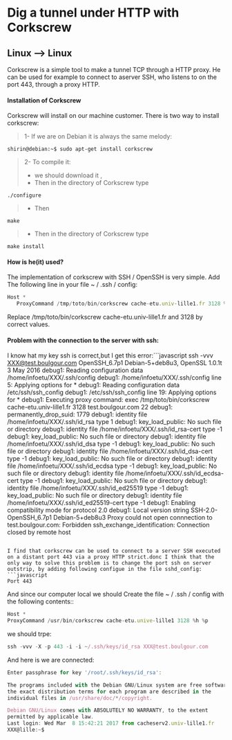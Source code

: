 # Dig a tunnel under HTTP with Corkscrew

## Linux --> Linux
Corkscrew is a simple tool to make a tunnel TCP through a HTTP proxy. He can be used for example to connect to aserver SSH, who listens to on the port 443, through a proxy HTTP.

#### Installation of Corkscrew

Corkscrew will install on our machine customer. There is two way to install corkscrew:


>  1- If we are on Debian it is always the same melody:
 
```
shirin@debian:~$ sudo apt-get install corkscrew
```
> 2-  To compile it: 
> 	* we should download it , 
>    * Then in the directory of Corkscrew type 
```
./configure
``` 
>    * Then 
```
make
```
> 	* Then in the directory of Corkscrew type
 ```
make install
```


#### How is he(it) used?

The implementation of corkscrew with SSH / OpenSSH is very simple. Add The following line in your file ~ / .ssh / config:

```javascript
Host *
   ProxyCommand /tmp/toto/bin/corkscrew cache-etu.univ-lille1.fr 3128 %h %p
```
Replace /tmp/toto/bin/corkscrew cache-etu.univ-lille1.fr and 3128 by correct values.

#### Problem with the connection to the server with ssh:

I know hat my key ssh is correct,but I get this error:```javascript
ssh -vvv XXX@test.boulgour.com
OpenSSH_6.7p1 Debian-5+deb8u3, OpenSSL 1.0.1t  3 May 2016
debug1: Reading configuration data /home/infoetu/XXX/.ssh/config
debug1: /home/infoetu/XXX/.ssh/config line 5: Applying options for *
debug1: Reading configuration data /etc/ssh/ssh_config
debug1: /etc/ssh/ssh_config line 19: Applying options for *
debug1: Executing proxy command: exec /tmp/toto/bin/corkscrew cache-etu.univ-lille1.fr 3128 test.boulgour.com 22
debug1: permanently_drop_suid: 1779
debug1: identity file /home/infoetu/XXX/.ssh/id_rsa type 1
debug1: key_load_public: No such file or directory
debug1: identity file /home/infoetu/XXX/.ssh/id_rsa-cert type -1
debug1: key_load_public: No such file or directory
debug1: identity file /home/infoetu/XXX/.ssh/id_dsa type -1
debug1: key_load_public: No such file or directory
debug1: identity file /home/infoetu/XXX/.ssh/id_dsa-cert type -1
debug1: key_load_public: No such file or directory
debug1: identity file /home/infoetu/XXX/.ssh/id_ecdsa type -1
debug1: key_load_public: No such file or directory
debug1: identity file /home/infoetu/XXX/.ssh/id_ecdsa-cert type -1
debug1: key_load_public: No such file or directory
debug1: identity file /home/infoetu/XXX/.ssh/id_ed25519 type -1
debug1: key_load_public: No such file or directory
debug1: identity file /home/infoetu/XXX/.ssh/id_ed25519-cert type -1
debug1: Enabling compatibility mode for protocol 2.0
debug1: Local version string SSH-2.0-OpenSSH_6.7p1 Debian-5+deb8u3
Proxy could not open connnection to test.boulgour.com:  Forbidden
ssh_exchange_identification: Connection closed by remote host
```

I find that corkscrew can be used to connect to a server SSH executed on a distant port 443 via a proxy HTTP strict.donc I think that the only way to solve this problem is to change the port ssh on server outstrip, by adding following configue in the file sshd_config:
```javascript
Port 443
```
And since our computer local we should Create the file 
~ / .ssh / config with the following contents::
```javascript
Host *
ProxyCommand /usr/bin/corkscrew cache-etu.unive-lille1 3128 %h %p 
```
we  should trpe:
```javascript
ssh -vvv -X -p 443 -i -i ~/.ssh/keys/id_rsa XXX@test.boulgour.com
```
And here is we are connected:
```javascript
Enter passphrase for key '/root/.ssh/keys/id_rsa': 

The programs included with the Debian GNU/Linux system are free software;
the exact distribution terms for each program are described in the
individual files in /usr/share/doc/*/copyright.

Debian GNU/Linux comes with ABSOLUTELY NO WARRANTY, to the extent
permitted by applicable law.
Last login: Wed Mar  8 15:42:21 2017 from cacheserv2.univ-lille1.fr
XXX@lille:~$ 
```

